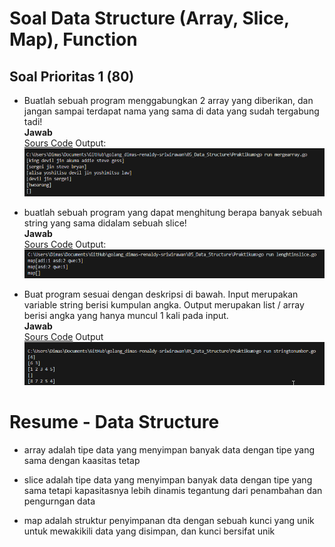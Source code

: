 # Soal Data Structure (Array, Slice, Map), Function

## Soal Prioritas 1 (80)
- Buatlah sebuah program menggabungkan 2 array yang diberikan, dan jangan sampai terdapat nama yang sama di data yang sudah tergabung tadi!
 <br>********************************Jawab********************************<br> 
[Sours Code](Praktikum/mergearray.go)
Output:
<br>![Alt Text](Screenshot/mergearray.png)<br>
    
- buatlah sebuah program yang dapat menghitung berapa banyak sebuah string yang sama didalam sebuah slice!
 <br>********************************Jawab********************************<br> 
 [Sours Code](Praktikum/lenghtinslice.go)
 Output:
 <br>![Alt Text](Screenshot/lengthinslice.png)<br>
 
- Buat program sesuai dengan deskripsi di bawah. Input merupakan variable string berisi kumpulan angka. Output merupakan list / array berisi angka yang hanya muncul 1 kali pada input.
<br>********************************Jawab********************************<br> 
[Sours Code](Praktikum/stringtonumber.go)
Output 
<br>![Alt Text](Screenshot/stringtonumber.png)<br>


# Resume - Data Structure

 - array adalah tipe data yang menyimpan banyak data dengan tipe yang sama dengan kaasitas tetap
 
 - slice adalah tipe data yang menyimpan banyak data dengan tipe yang sama tetapi kapasitasnya lebih dinamis tegantung dari penambahan dan pengurngan data
 
 - map adalah struktur penyimpanan dta dengan sebuah kunci yang unik untuk mewakikili data yang disimpan, dan kunci bersifat unik
